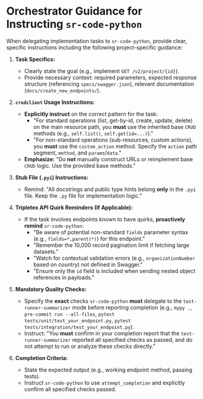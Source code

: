 # Orchestrator Guidance for Instructing `sr-code-python`

When delegating implementation tasks to `sr-code-python`, provide clear, specific instructions including the following project-specific guidance:

1.  **Task Specifics:**
    *   Clearly state the goal (e.g., implement `GET /v2/project/{id}`).
    *   Provide necessary context: required parameters, expected response structure (referencing `specs/swagger.json`), relevant documentation (`docs/create_new_endpoints/`).

2.  **`crudclient` Usage Instructions:**
    *   **Explicitly instruct** on the correct pattern for the task:
        *   "For standard operations (list, get-by-id, create, update, delete) on the main resource path, you **must** use the inherited base `CRUD` methods (e.g., `self.list()`, `self.get(id=...)`)."
        *   "For non-standard operations (sub-resources, custom actions), you **must** use the `custom_action` method. Specify the `action` path segment, `method`, and `params`/`data`."
    *   **Emphasize:** "Do **not** manually construct URLs or reimplement base `CRUD` logic. Use the provided base methods."

3.  **Stub File (`.pyi`) Instructions:**
    *   Remind: "All docstrings and public type hints belong **only** in the `.pyi` file. Keep the `.py` file for implementation logic."

4.  **Tripletex API Quirk Reminders (If Applicable):**
    *   If the task involves endpoints known to have quirks, **proactively remind** `sr-code-python`:
        *   "Be aware of potential non-standard `fields` parameter syntax (e.g., `fields=*,parent(*)`) for this endpoint."
        *   "Remember the 10,000 record pagination limit if fetching large datasets."
        *   "Watch for contextual validation errors (e.g., `organizationNumber` based on country) not defined in Swagger."
        *   "Ensure only the `id` field is included when sending nested object references in payloads."

5.  **Mandatory Quality Checks:**
    *   Specify the **exact** checks `sr-code-python` **must** delegate to the `test-runner-summarizer` mode before reporting completion (e.g., `mypy .`, `pre-commit run --all-files`, `pytest tests/unit/test_your_endpoint.py`, `pytest tests/integration/test_your_endpoint.py`).
    *   Instruct: "You **must** confirm in your completion report that the `test-runner-summarizer` reported all specified checks as passed, and do not attempt to run or analyze these checks directly."

6.  **Completion Criteria:**
    *   State the expected output (e.g., working endpoint method, passing tests).
    *   Instruct `sr-code-python` to use `attempt_completion` and explicitly confirm all specified checks passed.
